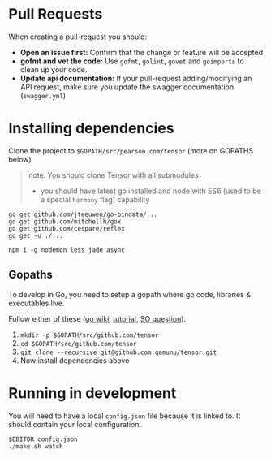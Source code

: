 # Pull Requests

When creating a pull-request you should:

- __Open an issue first:__ Confirm that the change or feature will be accepted
- __gofmt and vet the code:__ Use  `gofmt`, `golint`, `govet` and `goimports` to clean up your code.
- __Update api documentation:__ If your pull-request adding/modifying an API request, make sure you update the swagger documentation (`swagger.yml`)

# Installing dependencies

Clone the project to `$GOPATH/src/pearson.com/tensor` (more on GOPATHS below)

> note: You should clone Tensor with all submodules
> - you should have latest go installed and node with ES6 (used to be a special `harmony` flag) capability

```
go get github.com/jteeuwen/go-bindata/...
go get github.com/mitchellh/gox
go get github.com/cespare/reflex
go get -u ./...

npm i -g nodemon less jade async
```

## Gopaths

To develop in Go, you need to setup a gopath where go code, libraries & executables live.

Follow either of these ([go wiki](https://github.com/golang/go/wiki/GOPATH), [tutorial](http://www.ryanday.net/2012/10/01/installing-go-and-gopath/), [SO question](https://stackoverflow.com/questions/21001387/how-do-i-set-the-gopath-environment-variable-on-ubuntu-what-file-must-i-edit)).

1. `mkdir -p $GOPATH/src/github.com/tensor`
2. `cd $GOPATH/src/github.com/tensor`
3. `git clone --recursive git@github.com:gamunu/tensor.git`
4. Now install dependencies above

# Running in development

You will need to have a local `config.json` file because it is linked to. It should contain your local configuration.

```
$EDITOR config.json
./make.sh watch
```
